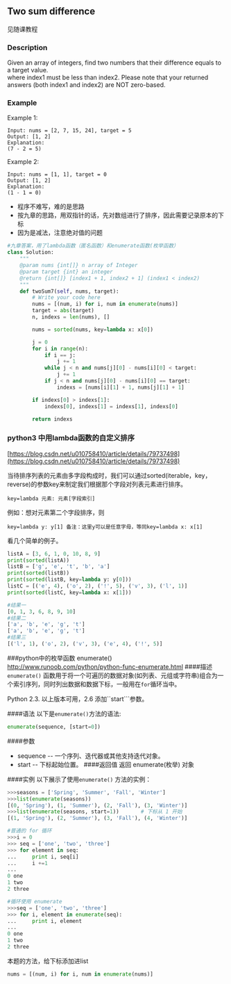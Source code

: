 ## Two sum difference

见随课教程

### Description

Given an array of integers, find two numbers that their difference equals to a target value.  
where index1 must be less than index2. Please note that your returned answers \(both index1 and index2\) are NOT zero-based.

### Example

Example 1:

```
Input: nums = [2, 7, 15, 24], target = 5 
Output: [1, 2] 
Explanation:
(7 - 2 = 5)
```

Example 2:

```
Input: nums = [1, 1], target = 0
Output: [1, 2] 
Explanation:
(1 - 1 = 0)
```

* 程序不难写，难的是思路
* 按九章的思路，用双指针的话，先对数组进行了排序，因此需要记录原本的下标
* 因为是减法，注意绝对值的问题

```py
#九章答案，用了lambda函数（匿名函数）和enumerate函数(枚举函数）
class Solution:
    """
    @param nums {int[]} n array of Integer
    @param target {int} an integer
    @return {int[]} [index1 + 1, index2 + 1] (index1 < index2)
    """
    def twoSum7(self, nums, target):
        # Write your code here
        nums = [(num, i) for i, num in enumerate(nums)]
        target = abs(target)    
        n, indexs = len(nums), []

        nums = sorted(nums, key=lambda x: x[0])

        j = 0
        for i in range(n):
            if i == j:
                j += 1
            while j < n and nums[j][0] - nums[i][0] < target:
                j += 1
            if j < n and nums[j][0] - nums[i][0] == target:
                indexs = [nums[i][1] + 1, nums[j][1] + 1]

        if indexs[0] > indexs[1]:
            indexs[0], indexs[1] = indexs[1], indexs[0]

        return indexs
```

### python3 中用lambda函数的自定义排序

[https://blog.csdn.net/u010758410/article/details/79737498](https://blog.csdn.net/u010758410/article/details/79737498)



当待排序列表的元素由多字段构成时，我们可以通过sorted\(iterable，key，reverse\)的参数key来制定我们根据那个字段对列表元素进行排序。 

`key=lambda 元素: 元素[字段索引] `

例如：想对元素第二个字段排序，则 

`key=lambda y: y[1] 备注：这里y可以是任意字母，等同key=lambda x: x[1] `

看几个简单的例子。


```py
listA = [3, 6, 1, 0, 10, 8, 9]
print(sorted(listA))
listB = ['g', 'e', 't', 'b', 'a']
print(sorted(listB))
print(sorted(listB, key=lambda y: y[0]))
listC = [('e', 4), ('o', 2), ('!', 5), ('v', 3), ('l', 1)]
print(sorted(listC, key=lambda x: x[1]))
```

```py
#结果一
[0, 1, 3, 6, 8, 9, 10]
#结果二
['a', 'b', 'e', 'g', 't']
['a', 'b', 'e', 'g', 't']
#结果三
[('l', 1), ('o', 2), ('v', 3), ('e', 4), ('!', 5)]
```

###python中的枚举函数 enumerate()
http://www.runoob.com/python/python-func-enumerate.html
####描述
``enumerate()`` 函数用于将一个可遍历的数据对象(如列表、元组或字符串)组合为一个索引序列，同时列出数据和数据下标，一般用在``for``循环当中。

Python 2.3. 以上版本可用，2.6 添加``start```参数。

####语法
以下是``enumerate()``方法的语法:
```py
enumerate(sequence, [start=0])
```
####参数
- sequence -- 一个序列、迭代器或其他支持迭代对象。
- start -- 下标起始位置。
####返回值
返回 enumerate(枚举) 对象

####实例
以下展示了使用``enumerate()`` 方法的实例：
```py
>>>seasons = ['Spring', 'Summer', 'Fall', 'Winter']
>>>list(enumerate(seasons))
[(0, 'Spring'), (1, 'Summer'), (2, 'Fall'), (3, 'Winter')]
>>>list(enumerate(seasons, start=1))       # 下标从 1 开始
[(1, 'Spring'), (2, 'Summer'), (3, 'Fall'), (4, 'Winter')]
```
```py
#普通的 for 循环
>>>i = 0
>>> seq = ['one', 'two', 'three']
>>> for element in seq:
...     print i, seq[i]
...     i +=1
... 
0 one
1 two
2 three
```
```py
#循环使用 enumerate
>>>seq = ['one', 'two', 'three']
>>> for i, element in enumerate(seq):
...     print i, element
... 
0 one
1 two
2 three
```
本题的方法，给下标添加进list
```py
nums = [(num, i) for i, num in enumerate(nums)]
```